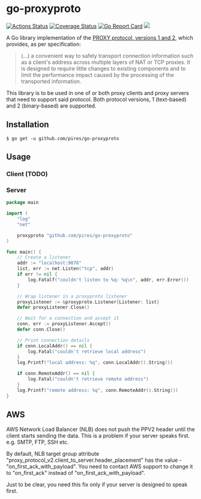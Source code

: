 # go-proxyproto

[![Actions Status](https://github.com/pires/go-proxyproto/workflows/test/badge.svg)](https://github.com/pires/go-proxyproto/actions)
[![Coverage Status](https://coveralls.io/repos/github/pires/go-proxyproto/badge.svg?branch=master)](https://coveralls.io/github/pires/go-proxyproto?branch=master)
[![Go Report Card](https://goreportcard.com/badge/github.com/pires/go-proxyproto)](https://goreportcard.com/report/github.com/pires/go-proxyproto)
[![](https://godoc.org/github.com/pires/go-proxyproto?status.svg)](https://pkg.go.dev/github.com/pires/go-proxyproto?tab=doc)


A Go library implementation of the [PROXY protocol, versions 1 and 2](http://www.haproxy.org/download/1.5/doc/proxy-protocol.txt),
which provides, as per specification:
> (...) a convenient way to safely transport connection
> information such as a client's address across multiple layers of NAT or TCP
> proxies. It is designed to require little changes to existing components and
> to limit the performance impact caused by the processing of the transported
> information.

This library is to be used in one of or both proxy clients and proxy servers that need to support said protocol.
Both protocol versions, 1 (text-based) and 2 (binary-based) are supported.

## Installation

```shell
$ go get -u github.com/pires/go-proxyproto
```

## Usage

### Client (TODO)

### Server

```go
package main

import (
	"log"
	"net"

	proxyproto "github.com/pires/go-proxyproto"
)

func main() {
	// Create a listener
	addr := "localhost:9876"
	list, err := net.Listen("tcp", addr)
	if err != nil {
		log.Fatalf("couldn't listen to %q: %q\n", addr, err.Error())
	}

	// Wrap listener in a proxyproto listener
	proxyListener := &proxyproto.Listener{Listener: list}
	defer proxyListener.Close()

	// Wait for a connection and accept it
	conn, err := proxyListener.Accept()
	defer conn.Close()

	// Print connection details
	if conn.LocalAddr() == nil {
		log.Fatal("couldn't retrieve local address")
	}
	log.Printf("local address: %q", conn.LocalAddr().String())

	if conn.RemoteAddr() == nil {
		log.Fatal("couldn't retrieve remote address")
	}
	log.Printf("remote address: %q", conn.RemoteAddr().String())
}
```

## AWS

AWS Network Load Balancer (NLB) does not push the PPV2 header until the client starts sending the data. This is a problem if your server speaks first. e.g. SMTP, FTP, SSH etc.

By default, NLB target group attribute "proxy_protocol_v2.client_to_server.header_placement" has the value - "on_first_ack_with_payload". You need to contact AWS support to change it to "on_first_ack" instead of  "on_first_ack_with_payload".

Just to be clear, you need this fix only if your server is designed to speak first.